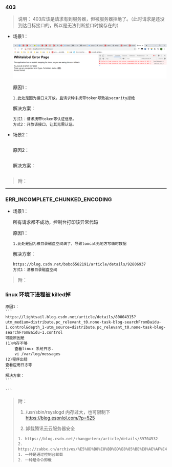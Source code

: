 ###  403 

>说明： 403应该是请求有到服务器，但被服务器拒绝了。（此时请求是还没到达目标接口的，所以是无法判断接口时候存在的） 
 * 场景1： 
   
    ![案例1](./imgs/403case1.png)
	
	原因1：    
	```
	1.此处是因为接口未开放，且请求种未携带token导致被security拒绝
	```
    解决方案：
    ```
    方式1：请求携带token等认证信息。
    方式2：开放该接口，让其无需认证。
	```
	
 * 场景2：    
      ```
      
    ```
    原因2：    
     ```
    
     ```
    解决方案：
      ```
    
      ```
>附： 

- - -

###  ERR_INCOMPLETE_CHUNKED_ENCODING 
>
 * 场景1： 

    所有请求都不成功，控制台打印该异常代码
	
	原因1：    
	```
	1.此处是因为根目录磁盘空间满了，导致tomcat无地方写临时数据
	```
    解决方案：
    ```
    https://blog.csdn.net/bobo5582191/article/details/92806937
    方式1：清根目录磁盘空间
	```
	
>附： 

###  linux 环境下进程被 killed掉    

	原因1：    
	```
	https://lightsail.blog.csdn.net/article/details/80004315?utm_medium=distribute.pc_relevant_t0.none-task-blog-searchFromBaidu-1.control&depth_1-utm_source=distribute.pc_relevant_t0.none-task-blog-searchFromBaidu-1.control
	可能原因是
	(1)内存不够
	    查看linux 系统日志.
	    vi /var/log/messages
	(2)程序出错
	查看应用日志等
	```
	解决方案：
	```
	
	```

>附： 
>
>1. /usr/sbin/rsyslogd 内存过大，也可限制下 https://blog.espnlol.com/?p=525
>
>2. 卸载腾讯云云服务器安全
>
>  ```
>  1. https://blog.csdn.net/zhangpeterx/article/details/89704532
>  2. https://zabbx.cn/archives/%E5%8D%B8%E8%BD%BD%E8%85%BE%E8%AE%AF%E4%BA%91%E6%9C%8D%E5%8A%A1%E5%99%A8%E5%AE%89%E5%85%A8%E7%9B%91%E6%8E%A7%E7%BB%84%E4%BB%B6
>  1. 一种是通过控制台卸载
>  2. 一种是命令卸载
>  ```
>
